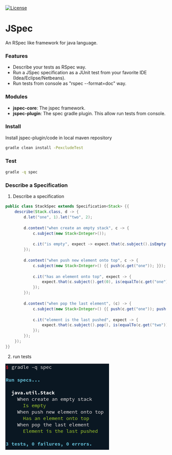 [![License](http://img.shields.io/:license-mit-blue.svg)](http://badges.mit-license.org)


# JSpec

An RSpec like framework for java language.

### Features

* Describe your tests as RSpec way.
* Run a JSpec specification as a JUnit test from your favorite IDE (Idea/Eclipse/Netbeans).
* Run tests from console as "rspec --format=doc" way.

### Modules

* **jspec-core**: The jspec framework.
* **jspec-plugin**: The spec gradle plugin. This allow run tests from console.


### Install

Install jspec-plugin/code in local maven repository

```bash
gradle clean install -PexcludeTest
```

### Test

```bash
gradle -q spec
```

### Describe a Specification

1. Describe a specification

```java
public class StackSpec extends Specification<Stack> {{
	describe(Stack.class, d -> {
		d.let("one", 1).let("two", 2);

		d.context("when create an empty stack", c -> {
			c.subject(new Stack<Integer>());

			c.it("is empty", expect -> expect.that(c.subject().isEmpty(), is(true)));
		});

		d.context("when push new element onto top", c -> {
			c.subject(new Stack<Integer>() {{ push(c.get("one")); }});

			c.it("has an element onto top", expect -> {
				expect.that(c.subject().get(0), is(equalTo(c.get("one"))))
			});
		});

		d.context("when pop the last element", (c) -> {
			c.subject(new Stack<Integer>() {{ push(c.get("one")); push(c.get("two")); }});

			c.it("element is the last pushed", expect -> {
				expect.that(c.subject().pop(), is(equalTo(c.get("two"))))
			});
		});
	});
}}
```

2. run tests

![alt Models Diagram](https://raw.githubusercontent.com/adrianmarino/jspec/master/jspec-test/console.png)
